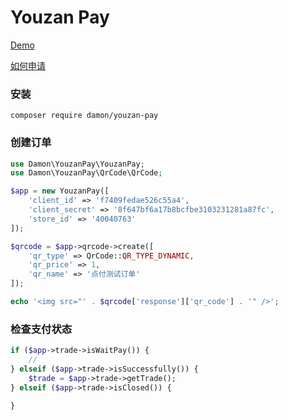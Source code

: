 # Youzan Pay

[Demo](http://pay.demo.rive.io)

[如何申请](https://blog.xu42.cn/2017/11/26/person-website-instant-payment-solution/)

### 安装

```
composer require damon/youzan-pay
```

### 创建订单

```php
use Damon\YouzanPay\YouzanPay;
use Damon\YouzanPay\QrCode\QrCode;

$app = new YouzanPay([
    'client_id' => 'f7409fedae526c55a4',
    'client_secret' => '8f647bf6a17b8bcfbe3103231281a87fc',
    'store_id' => '40040763'
]);

$qrcode = $app->qrcode->create([
    'qr_type' => QrCode::QR_TYPE_DYNAMIC,
    'qr_price' => 1,
    'qr_name' => '点付测试订单'
]);

echo '<img src="' . $qrcode['response']['qr_code'] . '" />';
```

### 检查支付状态

```php
if ($app->trade->isWaitPay()) {
    //
} elseif ($app->trade->isSuccessfully()) {
    $trade = $app->trade->getTrade();
} elseif ($app->trade->isClosed()) {

}
```
